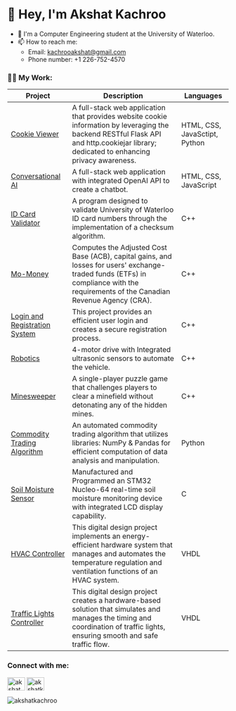 <h1 align="left"> 👋 Hey, I'm Akshat Kachroo</h1>

- 🏢 I'm a Computer Engineering student at the University of Waterloo.
- 📫 How to reach me: 
  -  Email: kachrooakshat@gmail.com
  -  Phone number: +1 226-752-4570

<h3 align="left">👨‍💻 My Work:</h3>

| Project | Description |Languages|
| ----------- | ----------- | ----------- |
| [Cookie Viewer](https://github.com/akshatkachroo/Trial) |A full-stack web application that provides website cookie information by leveraging the backend RESTful Flask API and http.cookiejar library; dedicated to enhancing privacy awareness.|  HTML, CSS, JavaSctipt, Python |
| [Conversational AI](https://github.com/akshatkachroo/ChatGPT) |A full-stack web application with integrated OpenAI API to create a chatbot. |  HTML, CSS, JavaScript |
| [ID Card Validator](https://github.com/akshatkachroo/Waterloo-ID-Card-Validator) |A program designed to validate University of Waterloo ID card numbers through the implementation of a checksum algorithm.|  C++ |
| [Mo-Money](https://github.com/akshatkachroo/Mo-Money) |Computes the Adjusted Cost Base (ACB), capital gains, and losses for users' exchange-traded funds (ETFs) in compliance with the requirements of the Canadian Revenue Agency (CRA).|  C++ |
| [Login and Registration System](https://github.com/akshatkachroo/Login-Registration-System) |This project provides an efficient user login and creates a secure registration process.|  C++ |
| [Robotics](https://github.com/akshatkachroo/Robotics) |4-motor drive with Integrated ultrasonic sensors to automate the vehicle.|  C++ |
| [Minesweeper](https://github.com/akshatkachroo/Minesweeper) | A single-player puzzle game that challenges players to clear a minefield without detonating any of the hidden mines. | C++ |
| [Commodity Trading Algorithm](https://github.com/akshatkachroo/Trading-Algorithm) |An automated commodity trading algorithm that utilizes libraries: NumPy & Pandas for efficient computation of data analysis and manipulation.|  Python |
| [Soil Moisture Sensor](https://github.com/akshatkachroo/Soil-Moisture-Sensor) |Manufactured and Programmed an STM32 Nucleo-64 real-time soil moisture monitoring device with integrated LCD display capability.|  C |
| [HVAC Controller](https://github.com/akshatkachroo/HVAC-Controller) | This digital design project implements an energy-efficient hardware system that manages and automates the temperature regulation and ventilation functions of an HVAC system. |  VHDL |
| [Traffic Lights Controller](https://github.com/akshatkachroo/Traffic-Lights-Controller) | This digital design project creates a hardware-based solution that simulates and manages the timing and coordination of traffic lights, ensuring smooth and safe traffic flow. |  VHDL |

<h3 align="left">Connect with me:</h3>
<p align="left">
<a href="https://linkedin.com/in/akshat-kachroo" target="blank"><img align="center" src="https://raw.githubusercontent.com/rahuldkjain/github-profile-readme-generator/master/src/images/icons/Social/linked-in-alt.svg" alt="akshat kachroo" height="30" width="40" /></a>
<a href="https://instagram.com/akshatkachroo" target="blank"><img align="center" src="https://raw.githubusercontent.com/rahuldkjain/github-profile-readme-generator/master/src/images/icons/Social/instagram.svg" alt="akshatkachroo" height="30" width="40" /></a>
</p>



<p align="left"> <img src="https://komarev.com/ghpvc/?username=akshatkachroo&label=Profile%20views&color=0e75b6&style=flat" alt="akshatkachroo" /> </p>

